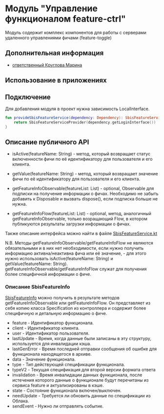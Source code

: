 # Модуль "Управление функционалом feature-ctrl"

Модуль содержит комплекс компонентов для работы с серверами удаленного управлениями фичами (feature-toggle)

## Дополнительная информация

- [ответственный Круглова Марина](https://online.sbis.ru/person/8a7248e7-b4b2-4c2e-a988-3534eab414f8)

## Использование в приложениях

## Подключение

Для добавления модуля в проект нужна зависимость LocalInterface. 

```kotlin
fun provideSbisFeatureService(dependency: Dependency): SbisFeatureServiceProvider {
    return SbisFeatureServiceProvider(dependency.getLoginInterface())
}
```

## Описание публичного API

- isActive(featureName: String) - метод, который возвращает статус включенности фичи по её идентификатору 
для пользователя и его клиента.

- getValue(featureName: String) - метод, который возвращает значение фичи по её идентификатору для пользователя и его клиента.

- getFeatureInfoObservable(featureList: List<String>) - optional, Observable для подписки на получение информации о 
фичах. Необходимо не забыть добавить к Disposable и вызвать dispose(), если подписка больше не нужна.

- getFeatureInfoFlow(featureList: List<String>) - optional, метод, аналогичный getFeatureInfoObservable, только 
возращающий Flow, в котором публикуются результаты загрузки информации о фичах.

Также описание интерфейса можно найти в файле [SbisFeatureService.kt](src/main/java/ru/tensor/sbis/feature_ctrl/SbisFeatureService.kt)

N.B. Методы getFeatureInfoObservable/getFeatureInfoFlow не являются обязательными и в них нет необходимости, если нужно 
получить информацию активна/неактивна фича или её значение, - для этого нужно использовать isActive(featureName: String) и 
getValue(featureName: String). getFeatureInfoObservable/getFeatureInfoFlow служат для получения более специфичной информации
о фиче.

### Описание SbisFeatureInfo
[SbisFeatureInfo](src/main/java/ru/tensor/sbis/feature_ctrl/SbisFeatureInfo.kt) можно получить в результате методов 
getFeatureInfoObservable или getFeatureInfoFlow. Он представляет из себя копию класса Specification из контроллера и 
содержит более специфичную и детальную информацию о фиче.

- feature - Идентификатор функционала.
- client - Идентификатор клиента.
- user - Идентификатор пользователя.
- lastUpdate - Время, когда данные были записаны в эту структуру, используется для инвалидации кэша.
- lastGenError - Время последней отправки сообщения об ошибке для функционала находящегося в архиве.
- data - Значение функционала.
- type - Тип действующей спецификации функционала.
- typeV2 - Текущая спецификация для второй версии формата ответа
- invalidation - Время инвалидации данных функционала, после истечения которого данные о функционале будут перечитаны из сервиса feature и актуализированы в кэше.
- state - Состояние функционала включен/выключен.
- needUpdate - Требуется ли обновить данные по спецификации из Облака.
- sendEvent - Нужно ли отправлять событие.